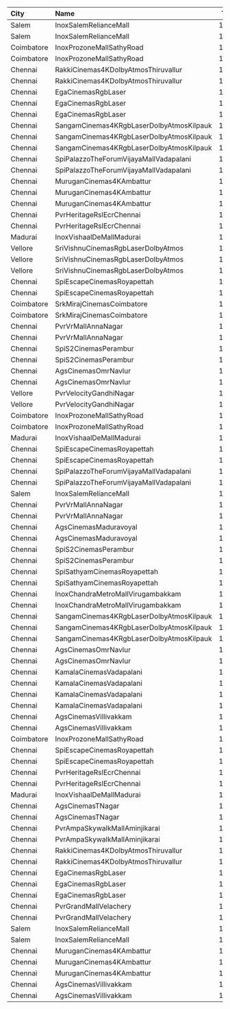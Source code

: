 | City       | Name                                     |  Time | Type          | Price | Capacity | Booked |
| :--------- | :--------------------------------------- | ----: | :------------ | ----: | -------: | -----: |
| Salem      | InoxSalemRelianceMall                    | 11:10 | Club          |  191₹ |       96 |      0 |
| Salem      | InoxSalemRelianceMall                    | 11:10 | Executive     |   60₹ |       11 |      0 |
| Coimbatore | InoxProzoneMallSathyRoad                 | 11:10 | Club          |  153₹ |       61 |      0 |
| Coimbatore | InoxProzoneMallSathyRoad                 | 11:10 | Executive     |   60₹ |       10 |      0 |
| Chennai    | RakkiCinemas4KDolbyAtmosThiruvallur      | 11:30 | Box           |  110₹ |        9 |      9 |
| Chennai    | RakkiCinemas4KDolbyAtmosThiruvallur      | 11:30 | Premiumcircle |  110₹ |      509 |     24 |
| Chennai    | EgaCinemasRgbLaser                       | 11:30 | Platinum      |  153₹ |       38 |     18 |
| Chennai    | EgaCinemasRgbLaser                       | 11:30 | Gold          |  112₹ |      183 |     82 |
| Chennai    | EgaCinemasRgbLaser                       | 11:30 | Copper        |   60₹ |       25 |     25 |
| Chennai    | SangamCinemas4KRgbLaserDolbyAtmosKilpauk | 11:35 | Executive     |  160₹ |      226 |    152 |
| Chennai    | SangamCinemas4KRgbLaserDolbyAtmosKilpauk | 11:35 | Corporate     |  112₹ |      285 |      0 |
| Chennai    | SangamCinemas4KRgbLaserDolbyAtmosKilpauk | 11:35 | Budget        |   60₹ |       95 |     95 |
| Chennai    | SpiPalazzoTheForumVijayaMallVadapalani   | 11:40 | Budget        |   60₹ |       26 |     23 |
| Chennai    | SpiPalazzoTheForumVijayaMallVadapalani   | 11:40 | Elite         |  153₹ |      219 |    119 |
| Chennai    | MuruganCinemas4KAmbattur                 | 11:40 | Box1          |  110₹ |       29 |      6 |
| Chennai    | MuruganCinemas4KAmbattur                 | 11:40 | Box2          |  110₹ |       29 |     29 |
| Chennai    | MuruganCinemas4KAmbattur                 | 11:40 | FirstClass    |  110₹ |      462 |      0 |
| Chennai    | PvrHeritageRslEcrChennai                 | 11:45 | Classic       |   60₹ |       11 |     11 |
| Chennai    | PvrHeritageRslEcrChennai                 | 11:45 | Prime         |  153₹ |       98 |     51 |
| Madurai    | InoxVishaalDeMallMadurai                 | 11:45 | Club          |  178₹ |      110 |      0 |
| Vellore    | SriVishnuCinemasRgbLaserDolbyAtmos       | 11:45 | Box           |  130₹ |       19 |     19 |
| Vellore    | SriVishnuCinemasRgbLaserDolbyAtmos       | 11:45 | Couple        |  130₹ |       15 |      8 |
| Vellore    | SriVishnuCinemasRgbLaserDolbyAtmos       | 11:45 | Gold          |  110₹ |      203 |    105 |
| Chennai    | SpiEscapeCinemasRoyapettah               | 11:50 | Budget        |   60₹ |       11 |     11 |
| Chennai    | SpiEscapeCinemasRoyapettah               | 11:50 | Elite         |  191₹ |       99 |     49 |
| Coimbatore | SrkMirajCinemasCoimbatore                | 11:55 | Executive     |  153₹ |      190 |    104 |
| Coimbatore | SrkMirajCinemasCoimbatore                | 11:55 | Special       |   60₹ |       21 |     13 |
| Chennai    | PvrVrMallAnnaNagar                       | 12:00 | Classic       |   60₹ |       15 |     15 |
| Chennai    | PvrVrMallAnnaNagar                       | 12:00 | Prime         |  191₹ |       78 |     18 |
| Chennai    | SpiS2CinemasPerambur                     | 12:10 | Elite         |  153₹ |      130 |      8 |
| Chennai    | SpiS2CinemasPerambur                     | 12:10 | Budget        |   60₹ |       15 |      8 |
| Chennai    | AgsCinemasOmrNavlur                      | 12:20 | Pearl         |   60₹ |       31 |     15 |
| Chennai    | AgsCinemasOmrNavlur                      | 12:20 | Diamond       |  150₹ |      274 |    137 |
| Vellore    | PvrVelocityGandhiNagar                   | 12:35 | Classic       |   60₹ |        8 |      8 |
| Vellore    | PvrVelocityGandhiNagar                   | 12:35 | Prime         |  153₹ |       83 |     15 |
| Coimbatore | InoxProzoneMallSathyRoad                 | 14:30 | Club          |  153₹ |       54 |      0 |
| Coimbatore | InoxProzoneMallSathyRoad                 | 14:30 | Executive     |   60₹ |       10 |      0 |
| Madurai    | InoxVishaalDeMallMadurai                 | 14:55 | Club          |  178₹ |       53 |      0 |
| Chennai    | SpiEscapeCinemasRoyapettah               | 15:00 | Elite         |  191₹ |       50 |     19 |
| Chennai    | SpiEscapeCinemasRoyapettah               | 15:00 | Budget        |   60₹ |        5 |      5 |
| Chennai    | SpiPalazzoTheForumVijayaMallVadapalani   | 15:05 | Budget        |   60₹ |       26 |     23 |
| Chennai    | SpiPalazzoTheForumVijayaMallVadapalani   | 15:05 | Elite         |  153₹ |      219 |    110 |
| Salem      | InoxSalemRelianceMall                    | 15:10 | Club          |  191₹ |       98 |      0 |
| Chennai    | PvrVrMallAnnaNagar                       | 15:15 | Classic       |   60₹ |       15 |     15 |
| Chennai    | PvrVrMallAnnaNagar                       | 15:15 | Prime         |  191₹ |       78 |      0 |
| Chennai    | AgsCinemasMaduravoyal                    | 15:15 | Pearl         |   60₹ |       12 |      5 |
| Chennai    | AgsCinemasMaduravoyal                    | 15:15 | Diamond       |  150₹ |      119 |      2 |
| Chennai    | SpiS2CinemasPerambur                     | 15:20 | Elite         |  153₹ |      130 |      2 |
| Chennai    | SpiS2CinemasPerambur                     | 15:20 | Budget        |   60₹ |       15 |      8 |
| Chennai    | SpiSathyamCinemasRoyapettah              | 15:20 | Elite         |  153₹ |       51 |      7 |
| Chennai    | SpiSathyamCinemasRoyapettah              | 15:20 | Budget        |   60₹ |        6 |      6 |
| Chennai    | InoxChandraMetroMallVirugambakkam        | 15:20 | Premiere      |   60₹ |       10 |      0 |
| Chennai    | InoxChandraMetroMallVirugambakkam        | 15:20 | Silver        |  153₹ |       79 |      0 |
| Chennai    | SangamCinemas4KRgbLaserDolbyAtmosKilpauk | 15:20 | Executive     |  160₹ |      142 |     86 |
| Chennai    | SangamCinemas4KRgbLaserDolbyAtmosKilpauk | 15:20 | Corporate     |  112₹ |       90 |      0 |
| Chennai    | SangamCinemas4KRgbLaserDolbyAtmosKilpauk | 15:20 | Budget        |   60₹ |       54 |     54 |
| Chennai    | AgsCinemasOmrNavlur                      | 15:25 | Pearl         |   60₹ |       31 |     20 |
| Chennai    | AgsCinemasOmrNavlur                      | 15:25 | Diamond       |  150₹ |      274 |    137 |
| Chennai    | KamalaCinemasVadapalani                  | 15:30 | Lounge1       |  153₹ |       17 |      2 |
| Chennai    | KamalaCinemasVadapalani                  | 15:30 | Lounge2       |  153₹ |       17 |      0 |
| Chennai    | KamalaCinemasVadapalani                  | 15:30 | Elite         |  118₹ |      294 |    105 |
| Chennai    | KamalaCinemasVadapalani                  | 15:30 | Premium       |   60₹ |        5 |      1 |
| Chennai    | AgsCinemasVillivakkam                    | 15:55 | Pearl         |   60₹ |       10 |      0 |
| Chennai    | AgsCinemasVillivakkam                    | 15:55 | Diamond       |  150₹ |       87 |      0 |
| Coimbatore | InoxProzoneMallSathyRoad                 | 17:50 | Club          |  153₹ |       59 |      0 |
| Chennai    | SpiEscapeCinemasRoyapettah               | 18:10 | Elite         |  191₹ |       50 |     10 |
| Chennai    | SpiEscapeCinemasRoyapettah               | 18:10 | Budget        |   60₹ |        5 |      5 |
| Chennai    | PvrHeritageRslEcrChennai                 | 18:10 | Classic       |   60₹ |       11 |     11 |
| Chennai    | PvrHeritageRslEcrChennai                 | 18:10 | Prime         |  153₹ |       98 |     53 |
| Madurai    | InoxVishaalDeMallMadurai                 | 18:20 | Club          |  178₹ |       55 |      0 |
| Chennai    | AgsCinemasTNagar                         | 18:30 | Pearl         |   60₹ |       12 |     12 |
| Chennai    | AgsCinemasTNagar                         | 18:30 | Diamond       |  150₹ |       99 |     12 |
| Chennai    | PvrAmpaSkywalkMallAminjikarai            | 18:30 | Classic       |   60₹ |        8 |      8 |
| Chennai    | PvrAmpaSkywalkMallAminjikarai            | 18:30 | Prime         |  153₹ |       65 |      2 |
| Chennai    | RakkiCinemas4KDolbyAtmosThiruvallur      | 18:30 | Box           |  110₹ |        9 |      9 |
| Chennai    | RakkiCinemas4KDolbyAtmosThiruvallur      | 18:30 | Premiumcircle |  110₹ |      509 |     24 |
| Chennai    | EgaCinemasRgbLaser                       | 18:30 | Platinum      |  153₹ |       38 |     14 |
| Chennai    | EgaCinemasRgbLaser                       | 18:30 | Gold          |  112₹ |      183 |     66 |
| Chennai    | EgaCinemasRgbLaser                       | 18:30 | Copper        |   60₹ |       25 |     25 |
| Chennai    | PvrGrandMallVelachery                    | 18:35 | Classic       |   60₹ |       19 |     19 |
| Chennai    | PvrGrandMallVelachery                    | 18:35 | Prime         |  153₹ |       84 |     22 |
| Salem      | InoxSalemRelianceMall                    | 18:35 | Club          |  191₹ |      101 |      0 |
| Salem      | InoxSalemRelianceMall                    | 18:35 | Executive     |   60₹ |       12 |      0 |
| Chennai    | MuruganCinemas4KAmbattur                 | 18:40 | Box1          |  110₹ |       12 |     12 |
| Chennai    | MuruganCinemas4KAmbattur                 | 18:40 | Box2          |  110₹ |       14 |      2 |
| Chennai    | MuruganCinemas4KAmbattur                 | 18:40 | FirstClass    |  110₹ |      400 |      0 |
| Chennai    | AgsCinemasVillivakkam                    | 18:50 | Pearl         |   60₹ |       10 |      0 |
| Chennai    | AgsCinemasVillivakkam                    | 18:50 | Diamond       |  150₹ |       87 |      2 |
